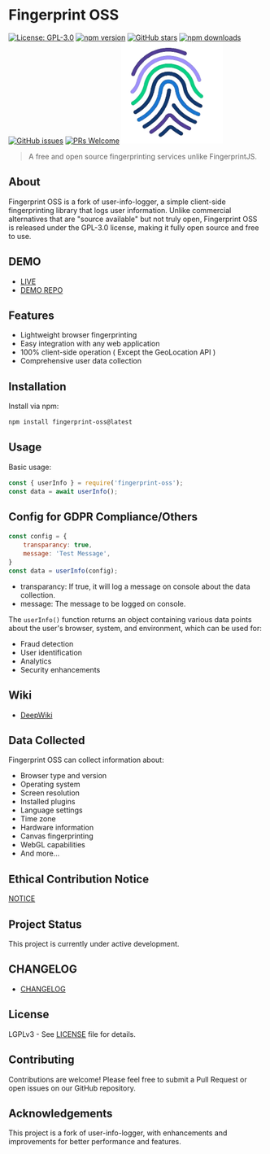 # Fingerprint OSS

[![License: GPL-3.0](https://img.shields.io/badge/License-GPL--3.0-blue.svg)](https://opensource.org/licenses/GPL-3.0)
[![npm version](https://img.shields.io/npm/v/fingerprint-oss.svg)](https://www.npmjs.com/package/fingerprint-oss)
[![GitHub stars](https://img.shields.io/github/stars/IntegerAlex/fingerprint-oss.svg)](https://github.com/IntegerAlex/fingerprint-oss/stargazers)
[![npm downloads](https://img.shields.io/npm/dy/fingerprint-oss.svg)](https://www.npmjs.com/package/fingerprint-oss)
[![GitHub issues](https://img.shields.io/github/issues/IntegerAlex/fingerprint-oss.svg)](https://github.com/IntegerAlex/fingerprint-oss/issues)
[![PRs Welcome](https://img.shields.io/badge/PRs-welcome-brightgreen.svg)](https://github.com/IntegerAlex/fingerprint-oss/pulls)
<img src="/logo.png" alt="logo" width="200" height="200" />
>A free and open source fingerprinting services unlike FingerprintJS.

## About

Fingerprint OSS is a fork of user-info-logger, a simple client-side fingerprinting library that logs user information. Unlike commercial alternatives that are "source available" but not truly open, Fingerprint OSS is released under the GPL-3.0 license, making it fully open source and free to use.

## DEMO 

- [LIVE](https://fingerprint-oss-demo.vercel.app/)
- [DEMO REPO](https://github.com/IntegerAlex/fingerprint-oss-demo)

## Features

- Lightweight browser fingerprinting
- Easy integration with any web application
- 100% client-side operation ( Except the GeoLocation API )
- Comprehensive user data collection

## Installation

Install via npm:

```bash
npm install fingerprint-oss@latest
```

## Usage

Basic usage:

```javascript
const { userInfo } = require('fingerprint-oss');
const data = await userInfo();
```

## Config for GDPR Compliance/Others 

```javascript
const config = {
    transparancy: true,
    message: 'Test Message',
}
const data = userInfo(config);
```
 - transparancy: If true, it will log a message on console about the data collection.
 - message: The message to be logged on console.

The `userInfo()` function returns an object containing various data points about the user's browser, system, and environment, which can be used for:

- Fraud detection
- User identification
- Analytics
- Security enhancements

## Wiki

 - [DeepWiki](https://deepwiki.com/IntegerAlex/fingerprint-oss)

## Data Collected

Fingerprint OSS can collect information about:

- Browser type and version
- Operating system
- Screen resolution
- Installed plugins
- Language settings
- Time zone
- Hardware information
- Canvas fingerprinting
- WebGL capabilities
- And more...

## Ethical Contribution Notice

[NOTICE](./NOTICE.md)

## Project Status

This project is currently under active development.

## CHANGELOG

- [CHANGELOG](./CHANGELOG.md)

## License

LGPLv3 - See [LICENSE](./LICENSE.md) file for details.

## Contributing

Contributions are welcome! Please feel free to submit a Pull Request or open issues on our GitHub repository.

## Acknowledgements

This project is a fork of user-info-logger, with enhancements and improvements for better performance and features.
